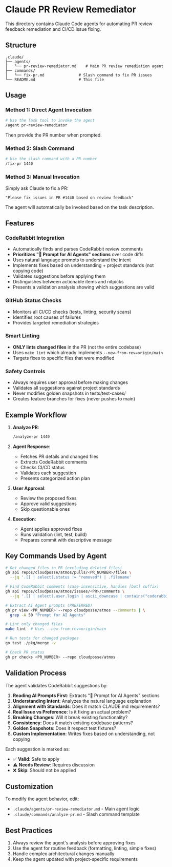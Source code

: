 # Claude PR Review Remediator

This directory contains Claude Code agents for automating PR review feedback remediation and CI/CD issue fixing.

## Structure

```text
.claude/
├── agents/
│   └── pr-review-remediator.md    # Main PR review remediation agent
├── commands/
│   └── fix-pr.md               # Slash command to fix PR issues
└── README.md                   # This file
```

## Usage

### Method 1: Direct Agent Invocation

```bash
# Use the Task tool to invoke the agent
/agent pr-review-remediator
```

Then provide the PR number when prompted.

### Method 2: Slash Command

```bash
# Use the slash command with a PR number
/fix-pr 1440
```

### Method 3: Manual Invocation

Simply ask Claude to fix a PR:
```text
"Please fix issues in PR #1440 based on review feedback"
```

The agent will automatically be invoked based on the task description.

## Features

### CodeRabbit Integration
- Automatically finds and parses CodeRabbit review comments
- **Prioritizes "🤖 Prompt for AI Agents" sections** over code diffs
- Uses natural language prompts to understand the intent
- Implements fixes based on understanding + project standards (not copying code)
- Validates suggestions before applying them
- Distinguishes between actionable items and nitpicks
- Presents a validation analysis showing which suggestions are valid

### GitHub Status Checks
- Monitors all CI/CD checks (tests, linting, security scans)
- Identifies root causes of failures
- Provides targeted remediation strategies

### Smart Linting
- **ONLY lints changed files** in the PR (not the entire codebase)
- Uses `make lint` which already implements `--new-from-rev=origin/main`
- Targets fixes to specific files that were modified

### Safety Controls
- Always requires user approval before making changes
- Validates all suggestions against project standards
- Never modifies golden snapshots in tests/test-cases/
- Creates feature branches for fixes (never pushes to main)

## Example Workflow

1. **Analyze PR**:
   ```bash
   /analyze-pr 1440
   ```

2. **Agent Response**:
   - Fetches PR details and changed files
   - Extracts CodeRabbit comments
   - Checks CI/CD status
   - Validates each suggestion
   - Presents categorized action plan

3. **User Approval**:
   - Review the proposed fixes
   - Approve valid suggestions
   - Skip questionable ones

4. **Execution**:
   - Agent applies approved fixes
   - Runs validation (lint, test, build)
   - Prepares commit with descriptive message

## Key Commands Used by Agent

```bash
# Get changed files in PR (excluding deleted files)
gh api repos/cloudposse/atmos/pulls/<PR_NUMBER>/files \
  --jq '.[] | select(.status != "removed") | .filename'

# Find CodeRabbit comments (case-insensitive, handles [bot] suffix)
gh api repos/cloudposse/atmos/issues/<PR>/comments \
  --jq '.[] | select(.user.login | ascii_downcase | contains("coderabbit"))'

# Extract AI Agent prompts (PREFERRED)
gh pr view <PR_NUMBER> --repo cloudposse/atmos --comments | \
  grep -A 50 "Prompt for AI Agents"

# Lint only changed files
make lint  # Uses --new-from-rev=origin/main

# Run tests for changed packages
go test ./pkg/merge -v

# Check PR status
gh pr checks <PR_NUMBER> --repo cloudposse/atmos
```

## Validation Process

The agent validates CodeRabbit suggestions by:

1. **Reading AI Prompts First**: Extracts "🤖 Prompt for AI Agents" sections
2. **Understanding Intent**: Analyzes the natural language explanation
3. **Alignment with Standards**: Does it match CLAUDE.md requirements?
4. **Real Issue vs Preference**: Is it fixing an actual problem?
5. **Breaking Changes**: Will it break existing functionality?
6. **Consistency**: Does it match existing codebase patterns?
7. **Golden Snapshots**: Does it respect test fixtures?
8. **Custom Implementation**: Writes fixes based on understanding, not copying

Each suggestion is marked as:
- ✅ **Valid**: Safe to apply
- ⚠️ **Needs Review**: Requires discussion
- ❌ **Skip**: Should not be applied

## Customization

To modify the agent behavior, edit:
- `.claude/agents/pr-review-remediator.md` - Main agent logic
- `.claude/commands/analyze-pr.md` - Slash command template

## Best Practices

1. Always review the agent's analysis before approving fixes
2. Use the agent for routine feedback (formatting, linting, simple fixes)
3. Handle complex architectural changes manually
4. Keep the agent updated with project-specific requirements